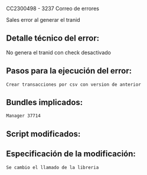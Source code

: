 CC2300498 - 3237 Correo de errores

Sales error al generar el tranid


## Detalle técnico del error:
   No genera el tranid con check desactivado


## Pasos para la ejecución del error:
    Crear transacciones por csv con version de anterior
## Bundles implicados:
    Manager 37714 
## Script modificados:

## Especificación de la modificación:
    Se cambio el llamado de la libreria